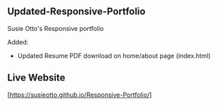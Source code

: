 ## Updated-Responsive-Portfolio
Susie Otto's Responsive portfolio

Added:
* Updated Resume PDF download on home/about page (index.html)

## Live Website
[https://susieotto.github.io/Responsive-Portfolio/]

